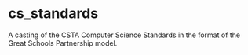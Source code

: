 cs_standards
============

A casting of the CSTA Computer Science Standards in the format of the Great Schools Partnership model.
